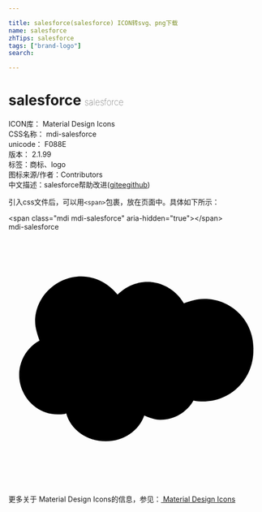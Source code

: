 ```yaml
---

title: salesforce(salesforce) ICON转svg、png下载
name: salesforce
zhTips: salesforce
tags: ["brand-logo"]
search: 

---
```


# salesforce  <small style="font-size: 60%;font-weight: 100">salesforce</small>


<div class="detail-page">
<p>
<span>
ICON库：
<span class="badge-secondary badge">Material Design Icons</span> 
</span>
<br/>
<span>
CSS名称：
<span class="badge-secondary badge">mdi-salesforce</span> 
</span>
<br/>
<span>
unicode：
<span class="badge-secondary badge">F088E</span> 
<copy-btn content='F088E' btn-title=""></copy-btn>
<copy-btn :content='String.fromCodePoint(parseInt("F088E", 16))' btn-title="复制U"></copy-btn>
</span>
<br/>
<span>
版本：
<span class="badge-secondary badge">2.1.99</span> 
</span><br/><span>标签：<span class="badge-light badge"><router-link to="/tags/brand-logo.html">商标、logo</router-link></span></span>
<br/>
<span>图标来源/作者：<span class="badge-light badge">Contributors</span></span> 
<br/>
<span class="zh-detail">中文描述：<span class="badge-primary badge">salesforce</span><span class="help-link"><span>帮助改进</span>(<a href="https://gitee.com/liuwave/icon-helper/edit/master/json/material/salesforce.json" target="_blank" rel="noopener noreferrer">gitee</a><a href="https://github.com/liuwave/icon-helper/edit/master/json/material/salesforce.json" target="_blank" rel="noopener noreferrer">github</a></span>)</span><br/>
</p>
</div>
<div class="alert alert-dark">
  <i class="mdi mdi-salesforce mdi-48px"></i>
  <i class="mdi mdi-salesforce mdi-36px"></i>
  <i class="mdi mdi-salesforce mdi-24px"></i>
  <i class="mdi mdi-salesforce mdi-18px"></i>
</div>
<div>
  <p>引入css文件后，可以用<code>&lt;span&gt;</code>包裹，放在页面中。具体如下所示：    
  </p>
  <div class="alert alert-primary" style="font-size: 14px">
    &lt;span class="mdi mdi-salesforce" aria-hidden="true"&gt;&lt;/span&gt;
    <copy-btn content='<span class="mdi mdi-salesforce" aria-hidden="true"></span>'></copy-btn>
  </div>
  <div class="alert alert-secondary">
    <i class="mdi mdi-salesforce"
    style="font-size: 24px"
    aria-hidden="true"></i> mdi-salesforce
    <copy-btn content="mdi-salesforce" btn-title="复制图标名称"></copy-btn>
  </div>
</div>
<div id="svg" class="svg-wrap">
<svg xmlns="http://www.w3.org/2000/svg" viewBox="0 0 24 24"><path d="M18.38,6.37C17.68,6.37 17.07,6.58 16.47,6.78C15.77,5.57 14.46,4.77 13.05,4.77C11.95,4.77 10.95,5.27 10.24,5.97C9.44,4.97 8.23,4.26 6.83,4.26C4.5,4.26 2.5,6.17 2.5,8.5C2.5,9.09 2.71,9.69 2.91,10.29C1.8,10.9 1,12.1 1,13.5C1,15.5 2.61,17.22 4.62,17.22C4.92,17.22 5.22,17.22 5.42,17.12C5.82,18.63 7.33,19.74 9.14,19.74C10.84,19.74 12.25,18.73 12.75,17.32C13.26,17.53 13.76,17.73 14.26,17.73C15.57,17.73 16.77,17 17.37,15.92C17.68,16 18,16 18.28,16C20.89,16 23,13.91 23,11.2C23.1,8.5 21,6.37 18.38,6.37Z" /></svg>
</div>
<detail full-name='mdi-salesforce'></detail>
    
<div><p>更多关于 Material Design Icons的信息，参见：<a target="_blank" href="https://iconhelper.cn/material.html"> Material Design Icons</a>
</p></div>
